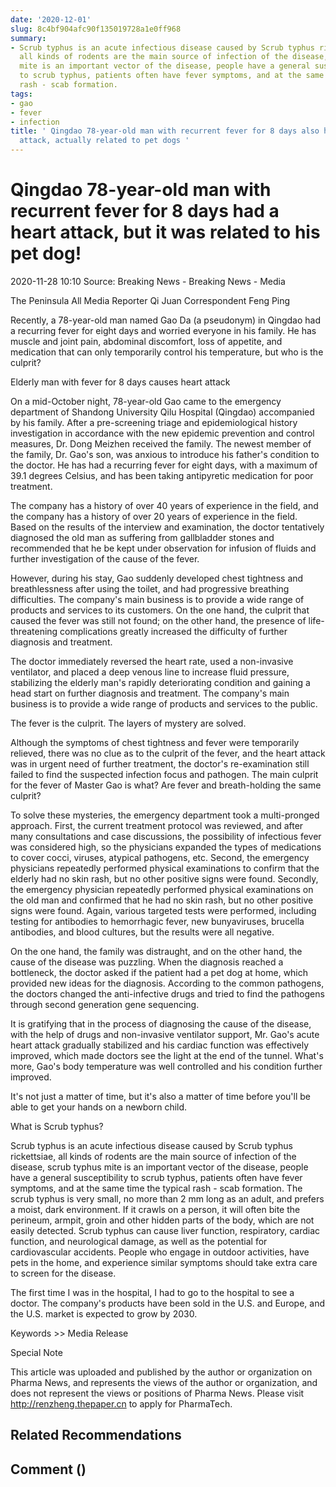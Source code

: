 ```yaml
---
date: '2020-12-01'
slug: 8c4bf904afc90f135019728a1e0ff968
summary:
- Scrub typhus is an acute infectious disease caused by Scrub typhus rickettsiae,
  all kinds of rodents are the main source of infection of the disease, scrub typhus
  mite is an important vector of the disease, people have a general susceptibility
  to scrub typhus, patients often have fever symptoms, and at the same time the typical
  rash - scab formation.
tags:
- gao
- fever
- infection
title: ' Qingdao 78-year-old man with recurrent fever for 8 days also had a heart
  attack, actually related to pet dogs '
---
```


 # Qingdao 78-year-old man with recurrent fever for 8 days had a heart attack, but it was related to his pet dog!

2020-11-28 10:10 Source: Breaking News - Breaking News - Media

The Peninsula All Media Reporter Qi Juan Correspondent Feng Ping

Recently, a 78-year-old man named Gao Da (a pseudonym) in Qingdao had a recurring fever for eight days and worried everyone in his family. He has muscle and joint pain, abdominal discomfort, loss of appetite, and medication that can only temporarily control his temperature, but who is the culprit?

Elderly man with fever for 8 days causes heart attack

On a mid-October night, 78-year-old Gao came to the emergency department of Shandong University Qilu Hospital (Qingdao) accompanied by his family. After a pre-screening triage and epidemiological history investigation in accordance with the new epidemic prevention and control measures, Dr. Dong Meizhen received the family. The newest member of the family, Dr. Gao's son, was anxious to introduce his father's condition to the doctor. He has had a recurring fever for eight days, with a maximum of 39.1 degrees Celsius, and has been taking antipyretic medication for poor treatment.

The company has a history of over 40 years of experience in the field, and the company has a history of over 20 years of experience in the field. Based on the results of the interview and examination, the doctor tentatively diagnosed the old man as suffering from gallbladder stones and recommended that he be kept under observation for infusion of fluids and further investigation of the cause of the fever.

However, during his stay, Gao suddenly developed chest tightness and breathlessness after using the toilet, and had progressive breathing difficulties. The company's main business is to provide a wide range of products and services to its customers. On the one hand, the culprit that caused the fever was still not found; on the other hand, the presence of life-threatening complications greatly increased the difficulty of further diagnosis and treatment.

The doctor immediately reversed the heart rate, used a non-invasive ventilator, and placed a deep venous line to increase fluid pressure, stabilizing the elderly man's rapidly deteriorating condition and gaining a head start on further diagnosis and treatment. The company's main business is to provide a wide range of products and services to the public.

The fever is the culprit. The layers of mystery are solved.

Although the symptoms of chest tightness and fever were temporarily relieved, there was no clue as to the culprit of the fever, and the heart attack was in urgent need of further treatment, the doctor's re-examination still failed to find the suspected infection focus and pathogen. The main culprit for the fever of Master Gao is what? Are fever and breath-holding the same culprit?

To solve these mysteries, the emergency department took a multi-pronged approach. First, the current treatment protocol was reviewed, and after many consultations and case discussions, the possibility of infectious fever was considered high, so the physicians expanded the types of medications to cover cocci, viruses, atypical pathogens, etc. Second, the emergency physicians repeatedly performed physical examinations to confirm that the elderly had no skin rash, but no other positive signs were found. Secondly, the emergency physician repeatedly performed physical examinations on the old man and confirmed that he had no skin rash, but no other positive signs were found. Again, various targeted tests were performed, including testing for antibodies to hemorrhagic fever, new bunyaviruses, brucella antibodies, and blood cultures, but the results were all negative.

On the one hand, the family was distraught, and on the other hand, the cause of the disease was puzzling. When the diagnosis reached a bottleneck, the doctor asked if the patient had a pet dog at home, which provided new ideas for the diagnosis. According to the common pathogens, the doctors changed the anti-infective drugs and tried to find the pathogens through second generation gene sequencing.

It is gratifying that in the process of diagnosing the cause of the disease, with the help of drugs and non-invasive ventilator support, Mr. Gao's acute heart attack gradually stabilized and his cardiac function was effectively improved, which made doctors see the light at the end of the tunnel. What's more, Gao's body temperature was well controlled and his condition further improved.

It's not just a matter of time, but it's also a matter of time before you'll be able to get your hands on a newborn child.

What is Scrub typhus?

Scrub typhus is an acute infectious disease caused by Scrub typhus rickettsiae, all kinds of rodents are the main source of infection of the disease, scrub typhus mite is an important vector of the disease, people have a general susceptibility to scrub typhus, patients often have fever symptoms, and at the same time the typical rash - scab formation. The scrub typhus is very small, no more than 2 mm long as an adult, and prefers a moist, dark environment. If it crawls on a person, it will often bite the perineum, armpit, groin and other hidden parts of the body, which are not easily detected. Scrub typhus can cause liver function, respiratory, cardiac function, and neurological damage, as well as the potential for cardiovascular accidents. People who engage in outdoor activities, have pets in the home, and experience similar symptoms should take extra care to screen for the disease.

The first time I was in the hospital, I had to go to the hospital to see a doctor. The company's products have been sold in the U.S. and Europe, and the U.S. market is expected to grow by 2030.

Keywords &gt;&gt; Media Release

Special Note

This article was uploaded and published by the author or organization on Pharma News, and represents the views of the author or organization, and does not represent the views or positions of Pharma News. Please visit http://renzheng.thepaper.cn to apply for PharmaTech.

## Related Recommendations

## Comment ()

 
        